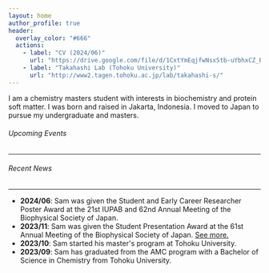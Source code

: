 ```yaml
---
layout: home
author_profile: true
header:
  overlay_color: "#666"
  actions:
    - label: "CV (2024/06)"
      url: "https://drive.google.com/file/d/1CxtYmEqjfwNsxStb-uYbhxCZ_B9fYUeE/view?usp=sharing"
    - label: "Takahashi Lab (Tohoku University)"
      url: "http://www2.tagen.tohoku.ac.jp/lab/takahashi-s/"
---
```


I am a chemistry masters student with interests in biochemistry and protein soft matter. I was born and raised in Jakarta, Indonesia. I moved to Japan to pursue my undergraduate and masters.

###### Upcoming Events
---


###### Recent News
---
- **2024/06**: Sam was given the Student and Early Career Researcher Poster Award at the 21st IUPAB and 62nd Annual Meeting of the Biophysical Society of Japan.
- **2023/11**: Sam was given the Student Presentation Award at the 61st Annual Meeting of the Biophysical Society of Japan. [See more.](https://www.biophys.jp/ann/ann01_13.html)
- **2023/10**: Sam started his master's program at Tohoku University.
- **2023/09**: Sam has graduated from the AMC program with a Bachelor of Science in Chemistry from Tohoku University.


